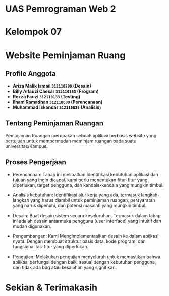 # UAS Pemrograman Web 2
# Kelompok 07
# Website Peminjaman Ruang

## Profile Anggota
- **Ariza Malik Ismail     `312110299`  (Desain)**
- **Billy Alfauzi Caesar   `312110153`  (Program)**
- **Rezza Fauzi            `312110133`  (Testing)**
- **Ilham Ramadhan         `312110609`  (Perencanaan)**
- **Muhammad Iskandar      `312110035`  (Analisis)**

## Tentang Peminjaman Ruangan
Peminjaman Ruangan merupakan sebuah aplikasi berbasis website yang bertujuan untuk mempermudah meminjam ruangan pada suatu universitas/Kampus.

## Proses Pengerjaan
- Perencanaan: Tahap ini melibatkan identifikasi kebutuhan aplikasi dan tujuan yang ingin dicapai. kami perlu menentukan fitur-fitur yang diperlukan, target pengguna, dan kendala-kendala yang mungkin timbul.

- Analisis kebutuhan:  Identifikasi alur kerja yang ada, termasuk langkah-langkah yang harus diambil untuk peminjaman ruangan, persyaratan yang harus dipenuhi, dan potensi masalah yang mungkin timbul.

- Desain: Buat desain sistem secara keseluruhan. Termasuk dalam tahap ini adalah desain antarmuka pengguna (user interface) yang intuitif dan mudah digunakan.

- Pengembangan: Kami Mengimplementasikan desain ke dalam aplikasi nyata. Dengan membuat struktur basis data, kode program, dan fungsionalitas-fitur yang diperlukan.

- Pengujian: Melakukan pengujian menyeluruh untuk memastikan bahwa aplikasi berfungsi dengan baik, sesuai dengan kebutuhan pengguna, dan tidak ada bug atau kesalahan yang signifikan. 

# Sekian & Terimakasih
